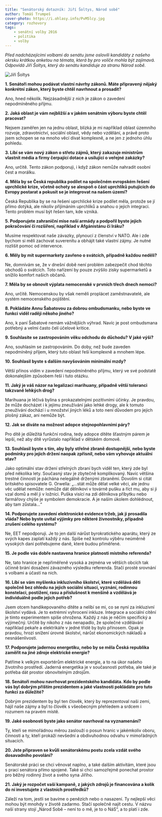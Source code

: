 ```yaml
---
title: "Senátorský dotazník: Jiří Šoltys, Národ sobě"
author: Tomáš Trumpeš
cover-photo: https://i.ohlasy.info/PvM5lcy.jpg
category: rozhovory
tags:
    - senátní volby 2016
    - politika
    - volby
---
```


*Před nadcházejícími volbami do senátu jsme oslovili kandidáty z našeho okrsku krátkou anketou na témata, která by pro voliče mohla být zajímavá. Odpovídá Jiří Šoltys, který do senátu kandiduje za stranu Národ sobě.*

<img src="https://i.ohlasy.info/PvM5lcy.jpg" alt="Jiří Šoltys" class="img-responsive img-popup">

**1. Senátoři mohou podávat vlastní návrhy zákonů. Máte připravený nějaký konkrétní zákon, který byste chtěl navrhnout a prosadit?**

Ano, hned několik. Nejzásadnější z nich je zákon o zavedení nepodmíněného příjmu.

**2. Jaká oblast je vám nejbližší a v jakém senátním výboru byste chtěl pracovat?**

Nejsem zaměřen jen na jednu oblast, blízká je mi například oblast územního rozvoje, zdravotnictví, sociální oblast, vědy nebo vzdělání, a právě proto jsem schopen se na mnoho věcí dívat komplexně, a ne jen z jednoho úhlu pohledu.

**3. Líbí se vám nový zákon o střetu zájmů, který zakazuje ministrům vlastnit média a firmy čerpající dotace a usilující o veřejné zakázky?**

Ano, určitě. Tento zákon podporuji, i když zákon nemůže nahradit osobní čest a morálku.

**4. Měla by se Česká republika podílet na společném evropském řešení uprchlické krize, včetně ochoty se alespoň o část uprchlíků putujících do Evropy postarat a pokusit se je integrovat na našem území?**

Česká Republika by se na řešení uprchlické krize podílet měla, protože se jí přímo dotýká, ale nikoliv příjímáním uprchlíků a snahou o jejich integraci. Tento problém musí být řešen tam, kde vzniká.

**5. Podporujete zahraniční mise naší armády a podpořil byste jejich pokračování či rozšíření, například v Afgánistánu či Iráku?**

Musíme respektovat naše závazky, plynoucí z členství v NATO. Ale i zde bychom si měli zachovat suverenitu a obhájit také vlastní zájmy. Je nutné rozlišit pomoc od intervence.

**6. Měly by mít supermarkety zavřeno o svátcích, případně každou neděli?**

Ne, domnívám se, že v dnešní době není problém zabezpečit chod těchto obchodů o svátcích. Toto nařízení by pouze zvýšilo zisky supermarketů a snížilo komfort našich občanů.

**7. Měla by se obnovit výplata nemocenské v prvních třech dnech nemoci?**

Ano, určitě. Nemocenskou by však neměli proplácet zaměstnavatelé, ale systém nemocenského pojištění.

**8. Pokládáte Annu Šabatovou za dobrou ombudsmanku, nebo byste ve funkci viděl raději někoho jiného?**

Ano, k paní Šabatové nemám vážnějších výhrad. Navíc je post ombudsmana potřebný a velmi často čelí účelové kritice.

**9. Souhlasíte se zastropováním věku odchodu do důchodu? V jaké výši?**

Ano, souhlasím se zastropováním. Do doby, než bude zaveden nepodmíněný příjem, který tuto oblast řeší komplexně a mnohem lépe.

**10. Souhlasil byste s dalším navyšováním minimální mzdy?**

Větší přínos vidím v zavedení nepodmíněného příjmu, který ve své podstatě dokonalejším způsobem řeší i tuto otázku.

**11. Jaký je váš názor na legalizaci marihuany, případně větší toleranci takzvaně lehkých drog?**

Marihuana je léčivá bylina s prokazatelnými pozitivními účinky. Je pravdou, že může docházet i k jejímu zneužívání jako lehké drogy, ale k tomuto zneužívání dochází i u množství jiných léků a toto není důvodem pro jejich plošný zákaz, ani nemůže být.

**12. Jak se díváte na možnost adopce stejnopohlavními páry?**

Pro dítě je důležitá funkční rodina, tedy adopce dítěte šťastným párem je lepší, než aby dítě vyrůstalo například v dětském domově.

**13. Souhlasil byste s tím, aby byly střelné zbraně dostupnější, nebo byste podmínky pro jejich držení naopak zpřísnil, nebo vám vyhovuje aktuální stav?**

Jako optimální stav držení střelných zbraní bych viděl ten, který zde byl před několika lety. Současný stav je zbytečně komplikovaný. Navíc většina trestné činnosti je páchána nelegálně drženými zbraněmi. Dovolím si citát britského spisovatele G. Orwella: „…stát může dělat velké věci, ale jednu věc udělat nemůže: nemůže dát dělníkovi v továrně pušku a říct mu, aby si ji vzal domů a měl ji v ložnici. Puška visící na zdi dělníkova příbytku nebo farmářovy chýše je symbolem demokracie. A je naším úkolem dohlédnout, aby tam zůstala…“

**14. Podporujete zavedení elektronické evidence tržeb, jak ji prosadila vláda? Nebo byste uvítal výjimky pro některé živnostníky, případně zrušení celého systému?**

Ne, EET nepodporuji. Je to jen další nárůst byrokratického aparátu, který ze svých kapes zaplatí každý z nás. Spíše než kontrolu výběru neúměrně vysokých daní potřebujeme daně, které budou přiměřené.

**15. Je podle vás dobře nastavena hranice platnosti místního referenda?**

Ne, tato hranice je nepřiměřeně vysoká a zejména ve větších obcích tak účinně brání dosažení závazného výsledku referenda. Stačí prosté srovnání s volbami a účastí na nich.

**16. Líbí se vám myšlenka inkluzivního školství, které vzdělává děti společně bez ohledu na jejich sociální situaci, vyznání, rodinnou konstelaci, postižení, rasu a příslušnost k menšině a vzdělává je individuálně podle jejich potřeb?**

Jsem otcem handikepovaného dítěte a nelíbí se mi, co se nyní za inkluzivní školství vydává. Je to extrémní vyhrocení inkluze. Integrace a sociální cítění je tímto experimentem spíše ohrožena. Každý z nás je něčím specifický a výjimečný. Určitě by nikoho z nás nenapadlo, že společné vzdělávání například pekaře a elektrikáře v jedné třídě by bylo přínosem. Opak je pravdou, hrozí snížení úrovně školství, nárůst ekonomických nákladů a nesnášenlivosti.

**17. Podporujete jadernou energetiku, nebo by se měla Česká republika zaměřit na jiné zdroje elektrické energie?**

Patříme k velkým exportérům elektrické energie, a to na úkor našeho životního prostředí. Jaderná energetika je v současnosti potřeba, ale také je potřeba dát prostor obnovitelným zdrojům.

**18. Senátoři mohou navrhovat prezidentského kandidáta. Kdo by podle vás byl dobrým příštím prezidentem a jaké vlastnosti pokládáte pro tuto funkci za důležité?**

Dobrým prezidentem by byl ten člověk, který by reprezentoval naši zemi, hájil naše zájmy a byl to člověk s všeobecným přehledem a srdcem i rozumem na pravém místě.

**19. Jaké osobnosti byste jako senátor navrhoval na vyznamenání?**

Ty, kteří se mimořádnou měrou zaslouží o posun hranic v jakémkoliv oboru, činnosti a ty, kteří prokáží nevšední a obdivuhodnou odvahu v mimořádných situacích.

**20. Jste připraven se kvůli senátorskému postu zcela vzdát svého dosavadního povolání?**

Senátorské práci se chci věnovat naplno, a také dalším aktivitám, které jsou s prací senátora přímo spojené. Také si chci samozřejmě ponechat prostor pro běžný rodinný život a svého syna Jiřího.

**21. Jaký je rozpočet vaší kampaně, z jakých zdrojů je financována a kolik do ní investujete z vlastních prostředků?**

Záleží na tom, jestli se bavíme o penězích nebo o nasazení. Ty nejlepší věci mohou být mnohdy v životě zadarmo. Stačí společně najít cestu. V názvu naší strany stojí „Národ Sobě – není to o mě, je to o NáS“, a to platí i zde.
